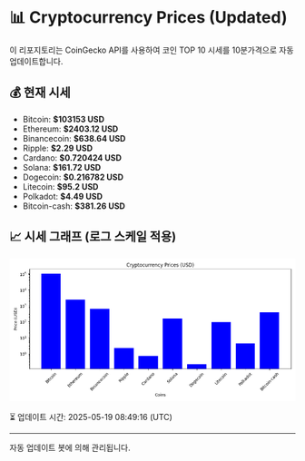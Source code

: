 
# 📊 Cryptocurrency Prices (Updated)

이 리포지토리는 CoinGecko API를 사용하여 코인 TOP 10 시세를 10분가격으로 자동 업데이트합니다.

## 💰 현재 시세
- Bitcoin: **$103153 USD**
- Ethereum: **$2403.12 USD**
- Binancecoin: **$638.64 USD**
- Ripple: **$2.29 USD**
- Cardano: **$0.720424 USD**
- Solana: **$161.72 USD**
- Dogecoin: **$0.216782 USD**
- Litecoin: **$95.2 USD**
- Polkadot: **$4.49 USD**
- Bitcoin-cash: **$381.26 USD**

## 📈 시세 그래프 (로그 스케일 적용)
![Crypto Prices](crypto_prices.png)

⏳ 업데이트 시간: 2025-05-19 08:49:16 (UTC)

---
자동 업데이트 봇에 의해 관리됩니다.
